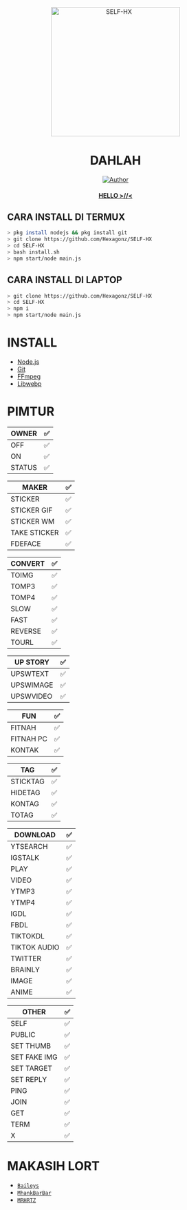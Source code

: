 <div align="center">
<img src="https://i.ibb.co/qCHNd0j/36fa310d84b9844bbea4eaf9d6462eed5d6127c6.jpg" alt="SELF-HX" width="300" />

# DAHLAH

>
>
>
</div>
<p align="center">
  <a href="https://github.com/Hexagonz"><img title="Author" src="https://img.shields.io/badge/Author-Hexagonz-red.svg?style=for-the-badge&logo=github" /></a>
  <h4 align="center">
  <a href="https://wa.me/6281252254886">HELLO >//< </a>
</h4>
</p>

## CARA INSTALL DI TERMUX
```bash
> pkg install nodejs && pkg install git
> git clone https://github.com/Hexagonz/SELF-HX
> cd SELF-HX
> bash install.sh
> npm start/node main.js
```
## CARA INSTALL DI LAPTOP
```bash
> git clone https://github.com/Hexagonz/SELF-HX 
> cd SELF-HX
> npm i
> npm start/node main.js
```

# INSTALL
* [Node.js](https://nodejs.org/en/)
* [Git](https://git-scm.com/downloads)
* [FFmpeg](https://github.com/BtbN/FFmpeg-Builds/releases/download/autobuild-2020-12-08-13-03/ffmpeg-n4.3.1-26-gca55240b8c-win64-gpl-4.3.zip)
* [Libwebp](https://developers.google.com/speed/webp/download)

# PIMTUR

| OWNER |✅|
| ------------- | ------------- |
| OFF |✅|
| ON |✅|
| STATUS |✅|

| MAKER |✅|
| ------------- | ------------- |
| STICKER |✅|
| STICKER GIF |✅|
| STICKER WM |✅|
| TAKE STICKER |✅|
| FDEFACE |✅|

| CONVERT |✅|
| ------------- | ------------- |
| TOIMG |✅|
| TOMP3 |✅|
| TOMP4 |✅|
| SLOW |✅|
| FAST |✅|
| REVERSE |✅|
| TOURL |✅|

| UP STORY |✅|
| ------------- | ------------- |
| UPSWTEXT |✅|
| UPSWIMAGE |✅|
| UPSWVIDEO  |✅|

| FUN |✅|
| ------------- | ------------- |
| FITNAH |✅|
| FITNAH PC |✅|
| KONTAK |✅|


| TAG |✅|
| ------------- | ------------- |
| STICKTAG |✅|
| HIDETAG |✅|
| KONTAG |✅|
| TOTAG |✅|

| DOWNLOAD |✅|
| ------------- | ------------- |
| YTSEARCH |✅|
| IGSTALK |✅|
| PLAY |✅|
| VIDEO |✅|
| YTMP3 |✅|
| YTMP4 |✅|
| IGDL |✅|
| FBDL |✅|
| TIKTOKDL |✅|
| TIKTOK AUDIO |✅|
| TWITTER |✅|
| BRAINLY |✅|
| IMAGE |✅|
| ANIME |✅|

| OTHER |✅|
| ------------- | ------------- |
| SELF |✅|
| PUBLIC |✅|
| SET THUMB |✅|
| SET FAKE IMG |✅|
| SET TARGET |✅|
| SET REPLY |✅|
| PING |✅|
| JOIN |✅|
| GET |✅|
| TERM |✅|
| X |✅|

  # MAKASIH LORT
* [`Baileys`](https://github.com/adiwajshing/Baileys)
* [`MhankBarBar`](https://github.com/MhankBarBar)
* [`MRHRTZ`](https://github.com/MRHRTZ)
  
  

